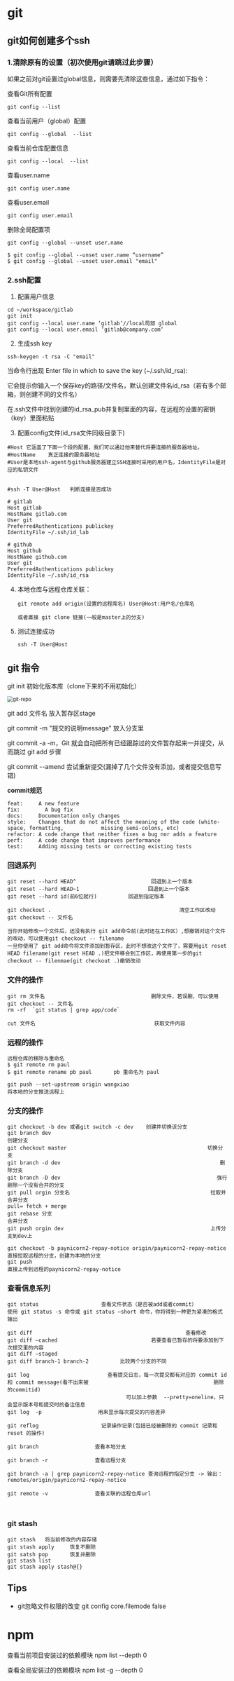 

# git

## git如何创建多个ssh

### 1.清除原有的设置（初次使用git请跳过此步骤）

如果之前对git设置过global信息，则需要先清除这些信息，通过如下指令：

查看Git所有配置

```
git config --list
```

查看当前用户（global）配置

```
git config --global  --list
```

查看当前仓库配置信息

```
git config --local  --list
```

查看user.name

```
git config user.name
```

查看user.email

```
git config user.email
```

删除全局配置项

```
git config --global --unset user.name
```

```
$ git config --global --unset user.name “username”
$ git config --global --unset user.email "email"
```

### 2.ssh配置

1. 配置用户信息	

```
cd ~/workspace/gitlab
git init
git config --local user.name ‘gitlab‘//local局部 global
git config --local user.email ‘gitlab@company.com‘
```

2.	生成ssh key

```
ssh-keygen -t rsa -C "email"
```

 当命令行出现 Enter file in which to save the key (~/.ssh/id_rsa):  

 它会提示你输入一个保存key的路径/文件名，默认创建文件名id_rsa（若有多个邮箱，则创建不同的文件名）

 在.ssh文件中找到创建的id_rsa_pub并复制里面的内容，在远程的设置的密钥（key）里面粘贴

3.	配置config文件(id_rsa文件同级目录下)

```
#Host 它涵盖了下面一个段的配置，我们可以通过他来替代将要连接的服务器地址。
#HostName    真正连接的服务器地址
#User是本地ssh-agent与github服务器建立SSH连接时采用的用户名，IdentityFile是对应的私钥文件


#ssh -T User@Host	判断连接是否成功

# gitlab
Host gitlab
HostName gitlab.com
User git
PreferredAuthentications publickey
IdentityFile ~/.ssh/id_lab

# github
Host github
HostName github.com
User git
PreferredAuthentications publickey
IdentityFile ~/.ssh/id_rsa
```

4. 本地仓库与远程仓库关联：

   ```
   git remote add origin(设置的远程库名) User@Host:用户名/仓库名
   
   或者直接 git clone 链接(一般是master上的分支)
   ```

5. 测试连接成功

   ```
   ssh -T User@Host
   ```
   
   
   
   
## git 指令

git init 初始化版本库（clone下来的不用初始化）

<img src="https://www.liaoxuefeng.com/files/attachments/919020037470528/0" alt="git-repo" style="zoom: 80%;" />

git add 文件名      						                 放入暂存区stage

git commit -m "提交的说明message"		放入分支里

git commit  -a  -m，Git 就会自动把所有已经跟踪过的文件暂存起来一并提交，从而跳过 git add 步骤

git commit --amend  尝试重新提交(漏掉了几个文件没有添加，或者提交信息写错)

**commit规范**

```
feat:     A new feature
fix:      	A bug fix
docs:     Documentation only changes
style:    Changes that do not affect the meaning of the code (white-space, formatting, 			  missing semi-colons, etc)
refactor: A code change that neither fixes a bug nor adds a feature
perf:     A code change that improves performance
test:     Adding missing tests or correcting existing tests
```

### 回退系列

```
git reset --hard HEAD^					      回退到上一个版本
git reset --hard HEAD~1					     回退到上一个版本
git reset --hard id(前6位就行)	        回退到指定版本

git checkout .										   清空工作区改动
git checkout -- 文件名 					  

当你开始修改一个文件后，还没有执行 git add命令前(此时还在工作区）,想撤销对这个文件的改动，可以使用git checkout -- filename
一旦你使用了 git add命令将文件添加到暂存区，此时不想改这个文件了，需要用git reset HEAD filename(git reset HEAD .)把文件移会到工作区，再使用第一步的git checkout -- filenmae(git checkout .)撤销改动
```



### 文件的操作

```
git rm 文件名									删除文件，若误删，可以使用git checkout -- 文件名 
rm -rf  `git status | grep app/code`

cut 文件名										 获取文件内容
```

### 远程的操作

```
远程仓库的移除与重命名
$ git remote rm paul
$ git remote rename pb paul       pb 重命名为 paul

git push --set-upstream origin wangxiao
将本地的分支推送远程上

```



### 分支的操作

```
git checkout -b dev 或者git switch -c dev    创建并切换该分支
git branch dev 												           创建分支
git checkout master									            切换分支
git branch -d dev											        删除分支
git branch -D dev										           强行删除一个没有合并的分支                                                                                                      
git pull orgin 分支名									           拉取并合并分支
pull= fetch + merge
git rebase 分支														合并分支
git push orgin dev 										         上传分支到dev上

git checkout -b paynicorn2-repay-notice origin/paynicorn2-repay-notice	直接拉取远程的分支，创建为本地的分支
git push																	直接上传到远程的paynicorn2-repay-notice

```

### 查看信息系列

```
git status 					  查看文件状态（是否被add或者commit）
使用 git status -s 命令或 git status –short 命令，你将得到一种更为紧凑的格式输出

git diff 						 						 查看修改
git diff –cached 							  若要查看已暂存的将要添加到下次提交里的内容
git diff –staged
git diff branch-1 branch-2 			比较两个分支的不同

git log							查看提交日志，每一次提交都有对应的 commit id 和 commit message(看不出来被										  删除的commitid)
									  可以加上参数  --pretty=oneline，只会显示版本号和提交时的备注信息
git log  -p					 用来显示每次提交的内容差异									  

git reflog					  记录操作记录(包括已经被删除的 commit 记录和 reset 的操作)

git branch					查看本地分支

git branch -r				查看远程分支

git branch -a | grep paynicorn2-repay-notice 查询远程的指定分支 -> 输出：remotes/origin/paynicorn2-repay-notice

git remote -v				查看关联的远程仓库url



```

### git stash

```
git stash	将当前修改的内容存储
git stash apply		恢复不删除
git satsh pop		恢复并删除
git stash list
git stash apply stash@{}
```



## Tips

- git忽略文件权限的改变
  git config core.filemode false



# npm

查看当前项目安装过的依赖模块
npm list --depth 0

查看全局安装过的依赖模块
npm list -g --depth 0



